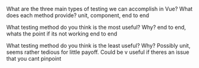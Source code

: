 What are the three main types of testing we can accomplish in Vue? What does each method provide?
unit, component, end to end

What testing method do you think is the most useful? Why?
end to end, whats the point if its not working end to end 

What testing method do you think is the least useful? Why?
Possibly unit, seems rather tedious for little payoff. Could be v useful if theres an issue that you cant pinpoint